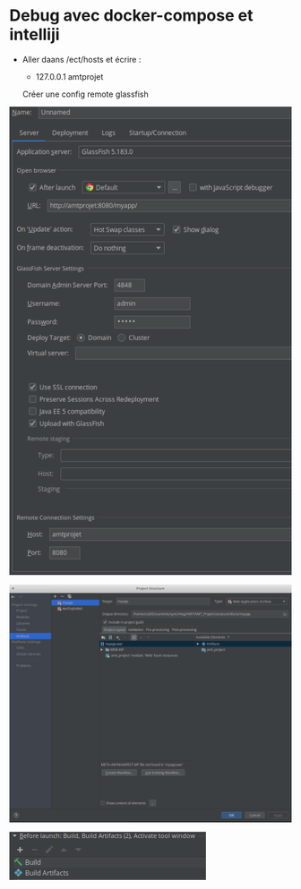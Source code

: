 # Debug avec docker-compose et intelliji

- Aller daans /ect/hosts et écrire :
  - 127.0.0.1 amtprojet

  Créer une config remote glassfish

![glassfish-config](/img/glassfish-config.png)

![1541152884960](/img/1541152884960.png)

![1541154640004](/img/1541154640004.png)

